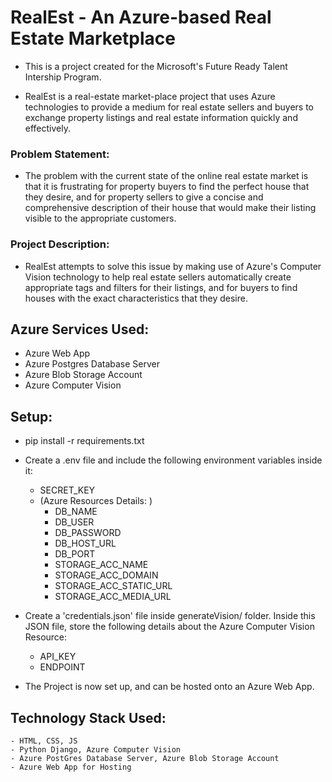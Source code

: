 # RealEst - An Azure-based Real Estate Marketplace
- This is a project created for the Microsoft's Future Ready Talent Intership Program. 

- RealEst is a real-estate market-place project that uses Azure technologies to provide a medium for real estate sellers and buyers to exchange property listings and real estate information quickly and effectively. 

### Problem Statement: 
- The problem with the current state of the online real estate market is that it is frustrating for property buyers to find the perfect house that they desire, and for property sellers to give a concise and comprehensive description of their house that would make their listing visible to the appropriate customers. 

### Project Description: 
- RealEst attempts to solve this issue by making use of Azure's Computer Vision technology to help real estate sellers automatically create appropriate tags and filters for their listings, and for buyers to find houses with the exact characteristics that they desire. 

## Azure Services Used: 
- Azure Web App
- Azure Postgres Database Server
- Azure Blob Storage Account
- Azure Computer Vision

## Setup: 
- pip install -r requirements.txt
- Create a .env file and include the following environment variables inside it:  
    - SECRET_KEY
    - (Azure Resources Details: )
        - DB_NAME
        - DB_USER
        - DB_PASSWORD
        - DB_HOST_URL
        - DB_PORT
        - STORAGE_ACC_NAME
        - STORAGE_ACC_DOMAIN
        - STORAGE_ACC_STATIC_URL
        - STORAGE_ACC_MEDIA_URL
- Create a 'credentials.json' file inside generateVision/ folder. Inside this JSON file, store the following details about the Azure Computer Vision Resource: 
    - API_KEY 
    - ENDPOINT

- The Project is now set up, and can be hosted onto an Azure Web App. 

## Technology Stack Used: 
    - HTML, CSS, JS
    - Python Django, Azure Computer Vision
    - Azure PostGres Database Server, Azure Blob Storage Account
    - Azure Web App for Hosting